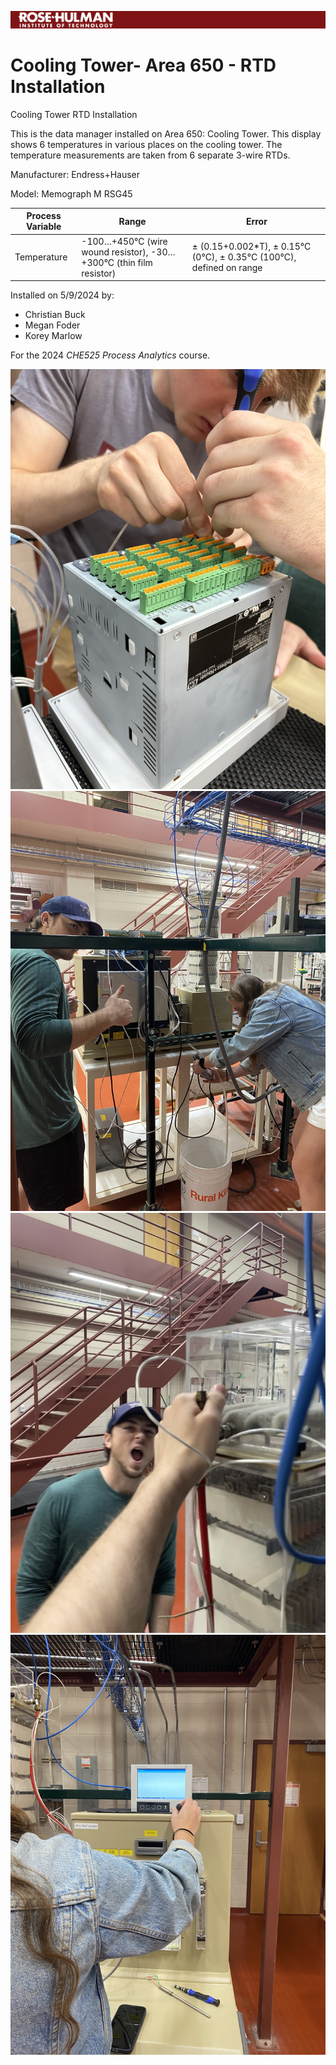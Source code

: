 ![RHIT Logo](https://raw.githubusercontent.com/koreymar/che525Instrumentation/main/RHITBanner.png)
# Cooling Tower- Area 650 - RTD Installation
Cooling Tower RTD Installation

This is the data manager installed on Area 650: Cooling Tower. This display shows 6 temperatures in various places on the cooling tower. The temperature measurements are taken from 6 separate 3-wire RTDs.

Manufacturer: Endress+Hauser

Model: Memograph M RSG45


|Process Variable|Range|Error|
|-|-|-|
|Temperature|-100…+450°C (wire wound resistor), -30…+300°C (thin film resistor)|± (0.15+0.002*T), ± 0.15°C (0°C), ± 0.35°C (100°C), defined on range|

Installed on 5/9/2024 by:
* Christian Buck
* Megan Foder
* Korey Marlow

 For the 2024 *CHE525 Process Analytics* course. 

![Install Photo](https://raw.githubusercontent.com/fodermeg/Cooling-Tower---650/main/Image%20(5).jpeg)
![Install Photo](https://raw.githubusercontent.com/fodermeg/Cooling-Tower---650/main/Image%20(1).jpeg)
![Install Photo](https://raw.githubusercontent.com/fodermeg/Cooling-Tower---650/main/Image%20(6).jpeg)
![Install Photo](https://raw.githubusercontent.com/fodermeg/Cooling-Tower---650/main/Image%20(4).jpeg)
